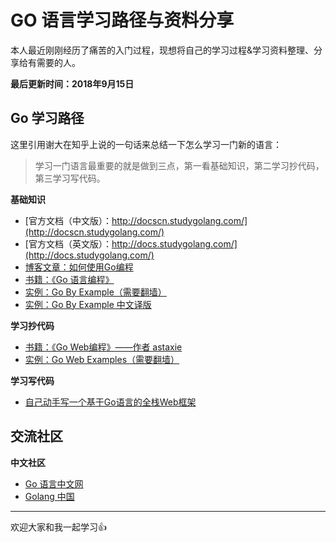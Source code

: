 # GO 语言学习路径与资料分享
本人最近刚刚经历了痛苦的入门过程，现想将自己的学习过程&学习资料整理、分享给有需要的人。

**最后更新时间：2018年9月15日**

## Go 学习路径

这里引用谢大在知乎上说的一句话来总结一下怎么学习一门新的语言：

>学习一门语言最重要的就是做到三点，第一看基础知识，第二学习抄代码，第三学习写代码。

**基础知识**

- [官方文档（中文版）：http://docscn.studygolang.com/](http://docscn.studygolang.com/)
- [官方文档（英文版）：http://docs.studygolang.com/](http://docs.studygolang.com/)
- [博客文章：如何使用Go编程](https://haxianhe.com/post/go/%E5%A6%82%E4%BD%95%E4%BD%BF%E7%94%A8go%E7%BC%96%E7%A8%8B/)
- [书籍：《Go 语言编程》](https://github.com/KeKe-Li/book/blob/master/Go/%E3%80%8AGo%E8%AF%AD%E8%A8%80%E7%BC%96%E7%A8%8B%E3%80%8B%E9%AB%98%E6%B8%85%E5%AE%8C%E6%95%B4%E7%89%88%E7%94%B5%E5%AD%90%E4%B9%A6.pdf)
- [实例：Go By Example（需要翻墙）](https://gobyexample.com/)
- [实例：Go By Example 中文译版](https://gobyexample.xgwang.me/)

**学习抄代码**

- [书籍：《Go Web编程》——作者 astaxie](https://github.com/astaxie/build-web-application-with-golang/blob/master/zh/preface.md)
- [实例：Go Web Examples（需要翻墙）](https://gowebexamples.com/)

**学习写代码**

- [自己动手写一个基于Go语言的全栈Web框架](https://github.com/haxianhe/bingo/commit/51504ce73687c73596e3df260724a6203241bbfe)

## 交流社区

**中文社区**

- [Go 语言中文网](https://studygolang.com/)
- [Golang 中国](https://www.golangtc.com/)

---
欢迎大家和我一起学习👍
